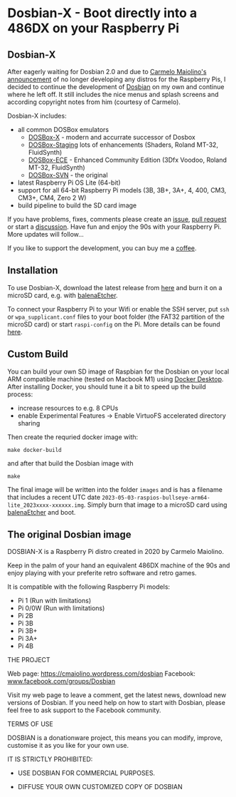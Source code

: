 # Dosbian-X - Boot directly into a 486DX on your Raspberry Pi

## Dosbian-X

After eagerly waiting for Dosbian 2.0 and due to [Carmelo Maiolino's announcement](https://cmaiolino.wordpress.com/lack-of-raspberry-pi-supplies) of no longer developing any distros for the Raspberry Pis,
I decided to continue the development of [Dosbian](https://cmaiolino.wordpress.com/dosbian) on my own and continue where he left off.
It still includes the nice menus and splash screens and according copyright notes from him (courtesy of Carmelo).

Dosbian-X includes:

- all common DOSBox emulators
  - [DOSBox-X](https://dosbox-x.com/) - modern and accurrate successor of Dosbox
  - [DOSBox-Staging](https://dosbox-staging.github.io/) lots of enhancements (Shaders, Roland MT-32, FluidSynth)
  - [DOSBox-ECE](https://yesterplay.net/dosboxece/) - Enhanced Community Edition (3Dfx Voodoo, Roland MT-32, FluidSynth)
  - [DOSBox-SVN](https://sourceforge.net/projects/dosbox/) - the original
- latest Raspberry Pi OS Lite (64-bit)
- support for all 64-bit Raspberry Pi models (3B, 3B+, 3A+, 4, 400, CM3, CM3+, CM4, Zero 2 W)
- build pipeline to build the SD card image

If you have problems, fixes, comments please create an [issue](https://github.com/weese/dosbian-x/issues), [pull request](https://github.com/weese/dosbian-x/pulls) or start a [discussion](https://github.com/weese/dosbian-x/discussions).
Have fun and enjoy the 90s with your Raspberry Pi. More updates will follow...

If you like to support the development, you can buy me a [coffee](https://ko-fi.com/davomat).

## Installation

To use Dosbian-X, download the latest release from [here](https://github.com/weese/dosbian-x/releases) and burn it on a microSD card, e.g. with [balenaEtcher](https://www.balena.io/etcher).

To connect your Raspberry Pi to your Wifi or enable the SSH server, put `ssh` or `wpa_supplicant.conf` files to your boot folder (the FAT32 partition of the microSD card) or start `raspi-config` on the Pi. More details can be found [here](https://www.raspberrypi.com/documentation/computers/configuration.html#boot-folder-contents).

## Custom Build

You can build your own SD image of Raspbian for the Dosbian on your local ARM compatible machine (tested on Macbook M1) using [Docker Desktop](https://www.docker.com/get-started).
After installing Docker, you should tune it a bit to speed up the build process:

 - increase resources to e.g. 8 CPUs
 - enable Experimental Features -> Enable VirtuoFS accelerated directory sharing

Then create the requried docker image with:

```
make docker-build
```

and after that build the Dosbian image with

```
make
```

The final image will be written into the folder `images` and is has a filename that includes a recent UTC date
`2023-05-03-raspios-bullseye-arm64-lite_2023xxxx-xxxxxx.img`. Simply burn that image to a microSD card using [balenaEtcher](https://www.balena.io/etcher) and boot.

## The original Dosbian image

DOSBIAN-X is a Raspberry Pi distro created in 2020 by Carmelo Maiolino.

Keep in the palm of your hand an equivalent 486DX machine of the 90s and 
enjoy playing with your preferite retro software and retro games.


It is compatible with the following Raspberry Pi models:

- Pi 1 (Run with limitations)
- Pi 0/0W (Run with limitations)
- Pi 2B
- Pi 3B
- Pi 3B+
- Pi 3A+
- Pi 4B

THE PROJECT

Web page: https://cmaiolino.wordpress.com/dosbian
Facebook: www.facebook.com/groups/Dosbian

Visit my web page to leave a comment, get the latest news, download new versions of Dosbian.
If you need help on how to start with Dosbian, please feel free to ask support to the Facebook community.

TERMS OF USE

DOSBIAN is a donationware project, this means you can modify, improve, customise it as you like for your
own use. 

IT IS STRICTLY PROHIBITED: 

- USE DOSBIAN FOR COMMERCIAL PURPOSES.

- DIFFUSE YOUR OWN CUSTOMIZED COPY OF DOSBIAN
